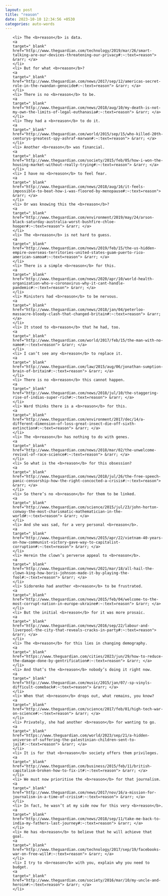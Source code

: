 ```yaml
---
layout: post
title: "reason"
date: 2023-10-10 12:34:56 +0530
categories: auto-words
---
```

<ol>

    <li> The <b>reason</b> is data.
    <a 
    target="_blank" 
    href="http://www.theguardian.com/technology/2019/mar/26/smart-talking-are-our-devices-threatening-our-privacy#:~:text=reason"> &rarr; </a>
    </li>
    <li> But for what <b>reason</b>?
    <a 
    target="_blank" 
    href="http://www.theguardian.com/news/2017/sep/12/americas-secret-role-in-the-rwandan-genocide#:~:text=reason"> &rarr; </a>
    </li>
    <li> There is no <b>reason</b> to be.
    <a 
    target="_blank" 
    href="http://www.theguardian.com/news/2018/aug/10/my-death-is-not-my-own-the-limits-of-legal-euthanasia#:~:text=reason"> &rarr; </a>
    </li>
    <li> They had a <b>reason</b> to do it.
    <a 
    target="_blank" 
    href="http://www.theguardian.com/world/2015/sep/15/who-killed-20th-centurys-greatest-spy-ashraf-marwan#:~:text=reason"> &rarr; </a>
    </li>
    <li> Another <b>reason</b> was financial.
    <a 
    target="_blank" 
    href="http://www.theguardian.com/society/2015/feb/05/how-i-won-the-housing-market-without-really-trying#:~:text=reason"> &rarr; </a>
    </li>
    <li> I have no <b>reason</b> to feel fear.
    <a 
    target="_blank" 
    href="http://www.theguardian.com/news/2018/aug/16/it-feels-impossible-to-beat-how-i-was-floored-by-menopause#:~:text=reason"> &rarr; </a>
    </li>
    <li> Or was knowing this the <b>reason</b>?
    <a 
    target="_blank" 
    href="http://www.theguardian.com/environment/2019/may/24/arson-black-saturday-australia-worst-bushfire-chloe-hooper#:~:text=reason"> &rarr; </a>
    </li>
    <li> The <b>reason</b> is not hard to guess.
    <a 
    target="_blank" 
    href="http://www.theguardian.com/news/2019/feb/15/the-us-hidden-empire-overseas-territories-united-states-guam-puerto-rico-american-samoa#:~:text=reason"> &rarr; </a>
    </li>
    <li> There is a simple <b>reason</b> for this.
    <a 
    target="_blank" 
    href="http://www.theguardian.com/news/2020/apr/10/world-health-organization-who-v-coronavirus-why-it-cant-handle-pandemic#:~:text=reason"> &rarr; </a>
    </li>
    <li> Ministers had <b>reason</b> to be nervous.
    <a 
    target="_blank" 
    href="http://www.theguardian.com/news/2018/jan/04/peterloo-massacre-bloody-clash-that-changed-britain#:~:text=reason"> &rarr; </a>
    </li>
    <li> It stood to <b>reason</b> that he had, too.
    <a 
    target="_blank" 
    href="http://www.theguardian.com/world/2017/feb/15/the-man-with-no-name#:~:text=reason"> &rarr; </a>
    </li>
    <li> I can’t see any <b>reason</b> to replace it.
    <a 
    target="_blank" 
    href="http://www.theguardian.com/law/2015/aug/06/jonathan-sumption-brain-of-britain#:~:text=reason"> &rarr; </a>
    </li>
    <li> There is no <b>reason</b> this cannot happen.
    <a 
    target="_blank" 
    href="http://www.theguardian.com/news/2018/jul/10/the-staggering-rise-of-indias-super-rich#:~:text=reason"> &rarr; </a>
    </li>
    <li> Ward thinks there is a <b>reason</b> for this.
    <a 
    target="_blank" 
    href="http://www.theguardian.com/environment/2017/dec/14/a-different-dimension-of-loss-great-insect-die-off-sixth-extinction#:~:text=reason"> &rarr; </a>
    </li>
    <li> The <b>reason</b> has nothing to do with genes.
    <a 
    target="_blank" 
    href="http://www.theguardian.com/news/2018/mar/02/the-unwelcome-revival-of-race-science#:~:text=reason"> &rarr; </a>
    </li>
    <li> So what is the <b>reason</b> for this obsession?
    <a 
    target="_blank" 
    href="http://www.theguardian.com/news/2018/jul/26/the-free-speech-panic-censorship-how-the-right-concocted-a-crisis#:~:text=reason"> &rarr; </a>
    </li>
    <li> So there’s no <b>reason</b> for them to be linked.
    <a 
    target="_blank" 
    href="http://www.theguardian.com/science/2015/jul/23/john-horton-conway-the-most-charismatic-mathematician-in-the-world#:~:text=reason"> &rarr; </a>
    </li>
    <li> And she was sad, for a very personal <b>reason</b>.
    <a 
    target="_blank" 
    href="http://www.theguardian.com/news/2015/apr/22/vietnam-40-years-on-how-communist-victory-gave-way-to-capitalist-corruption#:~:text=reason"> &rarr; </a>
    </li>
    <li> Herein the clown’s perverse appeal to <b>reason</b>.
    <a 
    target="_blank" 
    href="http://www.theguardian.com/news/2021/mar/18/all-hail-the-clown-king-how-boris-johnson-made-it-by-playing-the-fool#:~:text=reason"> &rarr; </a>
    </li>
    <li> Sidorenko had another <b>reason</b> to be frustrated.
    <a 
    target="_blank" 
    href="http://www.theguardian.com/news/2015/feb/04/welcome-to-the-most-corrupt-nation-in-europe-ukraine#:~:text=reason"> &rarr; </a>
    </li>
    <li> But the initial <b>reason</b> for it was more prosaic.
    <a 
    target="_blank" 
    href="http://www.theguardian.com/news/2016/sep/22/labour-and-liverpool-the-city-that-reveals-cracks-in-party#:~:text=reason"> &rarr; </a>
    </li>
    <li> The <b>reason</b> for this lies in changing demography.
    <a 
    target="_blank" 
    href="https://www.theguardian.com/cities/2023/jun/29/how-to-reduce-the-damage-done-by-gentrification#:~:text=reason"> &rarr; </a>
    </li>
    <li> And that’s the <b>reason</b> nobody’s doing it right now.
    <a 
    target="_blank" 
    href="http://www.theguardian.com/music/2015/jan/07/-sp-vinyls-difficult-comeback#:~:text=reason"> &rarr; </a>
    </li>
    <li> When that <b>reason</b> drops out, what remains, you know?
    <a 
    target="_blank" 
    href="http://www.theguardian.com/science/2017/feb/01/high-tech-war-on-science#:~:text=reason"> &rarr; </a>
    </li>
    <li> Privately, she had another <b>reason</b> for wanting to go.
    <a 
    target="_blank" 
    href="https://www.theguardian.com/world/2023/sep/21/a-hidden-universe-of-suffering-the-palestinian-children-sent-to-jail#:~:text=reason"> &rarr; </a>
    </li>
    <li> It is for that <b>reason</b> society offers them privileges.
    <a 
    target="_blank" 
    href="http://www.theguardian.com/business/2015/feb/11/british-capitalism-broken-how-to-fix-it#:~:text=reason"> &rarr; </a>
    </li>
    <li> We must now prioritise the <b>reason</b> for that journalism.
    <a 
    target="_blank" 
    href="http://www.theguardian.com/news/2017/nov/16/a-mission-for-journalism-in-a-time-of-crisis#:~:text=reason"> &rarr; </a>
    </li>
    <li> In fact, he wasn’t at my side now for this very <b>reason</b>.
    <a 
    target="_blank" 
    href="http://www.theguardian.com/news/2018/sep/11/take-me-back-to-india-my-fathers-last-journey#:~:text=reason"> &rarr; </a>
    </li>
    <li> He has <b>reason</b> to believe that he will achieve that goal.
    <a 
    target="_blank" 
    href="http://www.theguardian.com/technology/2017/sep/19/facebooks-war-on-free-will#:~:text=reason"> &rarr; </a>
    </li>
    <li> I try to <b>reason</b> with you, explain why you need to budget.
    <a 
    target="_blank" 
    href="http://www.theguardian.com/society/2016/mar/10/my-uncle-and-heroin#:~:text=reason"> &rarr; </a>
    </li>